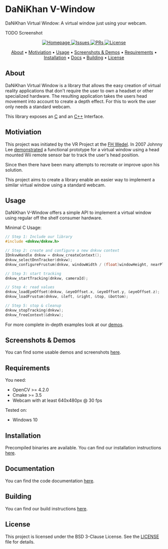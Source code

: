 # DaNiKhan V-Window
DaNiKhan Virtual Window: A virtual window just using your webcam.

TODO Screenshot

<p align="center">
    <a href="https://danikhan-gbr.github.io/DaNiKhan-V-Window/">
        <img src="https://img.shields.io/badge/-Homepage-informational" alt="Homepage"/>
    </a>
    <a href="https://github.com/DaNiKhan-GbR/DaNiKhan-V-Window/issues">
        <img src="https://img.shields.io/github/issues/DaNiKhan-GbR/DaNiKhan-V-Window" alt="Issues"/>
    </a>
    <a href="https://github.com/DaNiKhan-GbR/DaNiKhan-V-Window/pulls">
        <img src="https://img.shields.io/github/issues-pr/DaNiKhan-GbR/DaNiKhan-V-Window" alt="PRs"/>
    </a>
    <a href="https://github.com/DaNiKhan-GbR/DaNiKhan-V-Window/blob/master/LICENSE">
        <img src="https://img.shields.io/github/license/DaNiKhan-GbR/DaNiKhan-V-Window?color=blue" alt="License"/>
    </a>
</p>

<p align="center">
  <a href="#about">About</a> •
  <a href="#motiviation">Motiviation</a> •
  <a href="#usage">Usage</a> •
  <a href="#screenshots--demos">Screenshots & Demos</a> •
  <a href="#requirements">Requirements</a> •
  <a href="#installation">Installation</a> •
  <a href="#documentation">Docs</a> •
  <a href="#building">Building</a> •
  <a href="#license">License</a>
</p>

## About

DaNiKhan Virtual Window is a library that allows the easy creation of virtual reality applications that don't require the user to own a headset or other specialized hardware. The resulting application takes the users head movement into account to create a depth effect. For this to work the user only needs a standard webcam.

This library exposes an [C](https://danikhan-gbr.github.io/DaNiKhan-V-Window/TODO) 
and an [C++](https://danikhan-gbr.github.io/DaNiKhan-V-Window/TODO) Interface.

## Motiviation

This project was initiated by the VR Project at the [FH Wedel](https://www.fh-wedel.de/).
In 2007 Johnny Lee [demonstrated](https://youtu.be/Jd3-eiid-Uw) a functional prototype for a virtual window using a head mounted Wii remote sensor bar to track the user's head position.

Since then there have been many attempts to recreate or improve upon his solution.

This project aims to create a library enable an easier way to implement a similar virtual window 
using a standard webcam.

## Usage

DaNiKhan V-Window offers a simple API to implement a virtual window using regular off the shelf consumer hardware.

Minimal C Usage:
```C
// Step 1: Include our library
#include <dnkvw/dnkvw.h>

// Step 2: create and configure a new dnkvw context
IDnkvwHandle dnkvw = dnkvw_createContext();
dnkvw_selectDnnTracker(dnkvw);
dnkvw_configureFrustum(dnkvw, windowWidth / (float)windowHeight, nearPlane);

// Step 3: start tracking
dnkvw_startTracking(dnkvw, cameraId);

// Step 4: read values
dnkvw_loadEyeOffset(dnkvw, &eyeOffset.x, &eyeOffset.y, &eyeOffset.z);
dnkvw_loadFrustum(dnkvw, &left, &right, &top, &bottom);

// Step 5: stop & cleanup
dnkvw_stopTracking(dnkvw);
dnkvw_freeContext(&dnkvw);
```

For more complete in-depth examples look at our [demos](https://danikhan-gbr.github.io/DaNiKhan-V-Window/demos/).

## Screenshots & Demos

You can find some usable demos and screenshots [here](https://danikhan-gbr.github.io/DaNiKhan-V-Window/demos/).

## Requirements

You need:
* OpenCV >= 4.2.0
* Cmake >= 3.5
* Webcam with at least 640x480px @ 30 fps

Tested on:
* Windows 10

## Installation

Precompiled binaries are available.
You can find our installation instructions [here](https://danikhan-gbr.github.io/DaNiKhan-V-Window/installation/).

## Documentation

You can find the code documentation [here](https://danikhan-gbr.github.io/DaNiKhan-V-Window/documentation/).

## Building

You can find our build instructions [here](https://danikhan-gbr.github.io/DaNiKhan-V-Window/building/).

## License

This project is licensed under the BSD 3-Clause License.
See the [LICENSE](LICENSE) file for details.

